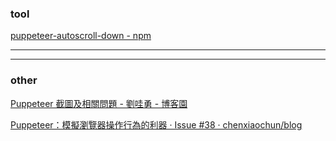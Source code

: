 ### tool

[puppeteer-autoscroll-down - npm](https://www.npmjs.com/package/puppeteer-autoscroll-down)

---







---

### other

[Puppeteer 截圖及相關問題 - 劉哇勇 - 博客園](https://www.cnblogs.com/Wayou/p/using_puppeteer_to_take_screenshot.html)

[Puppeteer：模擬瀏覽器操作行為的利器 · Issue #38 · chenxiaochun/blog](https://github.com/chenxiaochun/blog/issues/38)

